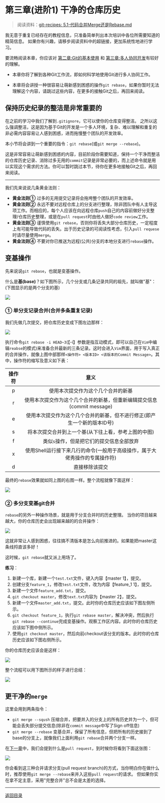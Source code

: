 # 第三章(进阶1) 干净的仓库历史
> 阅读资料：[git-recipes: 5.1-代码合并Merge还是Rebase.md](https://github.com/geeeeeeeeek/git-recipes/blob/master/sources/5.1-%E4%BB%A3%E7%A0%81%E5%90%88%E5%B9%B6Merge%E8%BF%98%E6%98%AFRebase.md)

我无意于重复已经存在的教程信息，只准备简单列出本次培训中各位所需要知道的精简信息。
如果你有兴趣，请移步阅读资料中的超链接，更加系统性地进行学习。

要流畅阅读本章，你应该对 [第二章:Git的基本使用](../articles/how_to_use_git.md) 和 [第三章:多人协同开发](../articles/cooperation_with_git.md)有较好的理解。

- 本章你将了解到各种Git工作流，即如何科学地使用Git进行多人协同工作。

- 本章将会讲授一种很容易让萌新感到困惑的操作`git rebase`，如果你暂时无法理解这个内容，请跳过这些内容，在更多的接触Git之后，再回来阅读。

## 保持历史纪录的整洁是非常重要的

在之前的学习中我们了解到`.gitignore`，它可以使你的仓库变得整洁。
之所以这么强调整洁，这是因为基于Git的开发是一个多人环境，复杂、难以理解和重复的非必需内容容易让人感到困惑，进而拖慢整个团队的开发效率。

本小节将会讲到一个重要的指令：`git rebase`(或`git merge --rebase`)。

这是非常容易让萌新感到困惑的内容，目前阶段你需要知道，保持一个干净而整洁的仓库历史记录、消除过多无用的`commit`记录是非常必要的，而上述命令就是用以实现这个需求的方法。你可以暂时跳过本节，待你在更多地接触Git之后，再回来阅读。

---

我们先来说说几条黄金法则：

- **黄金法则①** 过多的无用提交记录将会拖垮整个团队的开发效率。
- **黄金法则②** 永远不要对远程仓库上的分支进行整理，除非团队中有人主导这项工作。而相应的，每个人应该在向远程仓库`push`自己的内容前做好分支整理/仓库历史整理，或是在`pull request`时由他人做好`code review`工作。
- **黄金法则③** 谨慎使用`git rebase`，否则你将丢失大部分仓库历史，一定程度上有可能导致代码的丢失。出于历史记录的可阅读性考虑，引入`pull requese`时请尽量使用`merge`。
- **黄金法则④** 不要对你已推送为远程(公共)分支的本地分支进行`rebase`操作。

## 变基操作

先来说说`git rebase`，也就是变基操作。

什么是**基(base)**？如下图所示，几个分支或几条记录共同的祖先，就叫做"基"：(下图显示的是两个分支的基)

![](../pic/WhatIsBase.jpg)

### ① 单分支记录合并(合并多条重复记录)

我们先做几次提交，把仓库历史变成下图左边那样：

![](../pic/RebaeHEAD3.jpg)

执行命令`git rebase -i HEAD~3`(【-i】参数是指互动模式，即可以自己在`Vim`中编辑`reabse`的模式)来准备合并最新的三条记录。这时会进入`Vim`界面，用于写入真正的合并操作，就像上图中部那样`<操作符> <版本ID> <该版本的Commit Message>`。其中，操作符的缩写及意义如下表：

操作符|意义
:-:|:-:
p|使用本次提交作为这个几个合并的新基
r|使用本次提交作为这个几个合并的新基，但重新编辑提交信息(commit message)
e|使用本次提交作为这个几个合并的新基，但不进行修正(即产生一个新的版本ID号)
s|将本次提交合并到上一个基(从下往上看，参考上图的中图)
f|类似`s`操作，但是把它们的提交信息全部放弃
x|使用Shell运行接下来几行的命令(一般用于高级操作，属于大佬秀操作的专属操作符)
d|直接移除该提交

最终的`rebase`效果就如同上图的右图一样。整个流程就像下面这样：

![](../pic/RebashOnOneBranch.jpg)

### ② 多分支变基git合并

`rebase`的另外一种操作场景，就是用于分支合并时的历史整理。
当你的项目越来越大，你的仓库历史会出现越来越的的合并操作：

![](../pic/GitBranchTree.jpg)

这就非常让人感到困惑，往往搞不清版本是怎么向前推进的。如果能把master这条线捋直该多好！

这时候，`git rebase`就又派上用场了。

**练习**：

1. 新建一个库，新建一个`test.txt`文件，键入内容【master 1】，提交。
2. 创建分支`feature_1`，修改`test.txt`文件，改为内容【feature_1 1】，提交。
3. 新建一个文件`feature_add.txt`，提交。
4. `git checkout master`，修改`text.txt`内容为【master 2】，提交。
5. 新建一个文件`master_add.txt`，提交。此时你的仓库历史应该如下图左侧所示。
6. `git checkout feature_1`，执行`git rebase master`，解决冲突，然后执行`git rebase --continue`完成变基操作。观察工作区内容。此时你的仓库历史应该如下图中侧所示。
7. 使用`git checkout master`，然后向前checkout该分支的版本。此时你的仓库历史应该如下图右侧所示。


你的仓库历史应该会是这样：

![](../pic/GitRebaseTwoBranch.jpg)


整个流程可以用下图所示的样子进行总结：

![](../pic/RebaseOnTwoBranch.jpg)

## 更干净的`merge`

这里会用到两条指令：

- `git merge --sqush` 压缩合并，把要并入的分支上的所有历史并为一个，但可能会丢失部分提交信息(除非在`commit message`中写了Sign off信息)
- `git merge --rebase` 变基合并，保留了所有信息，但把所有的历史接到了base的分支上，就像我们上面利用`git rebase`合并两个分支一样。

在[下一章](../articles/welcome_to_github.md)中，我们会提到什么是`pull request`，到时候你将看到下面这张图：

![](../pic/GithubPullRequest.jpg)

你会看到这三种合并请求分支(pull request branch)的方式，当你明白你在做什么时，推荐使用`git merge --rebase`来并入这些`pull request`的请求。
但如果你实在拿不定主意，采用"完整合并"总不会是太差的选择。

---

[返回目录](../README.md)